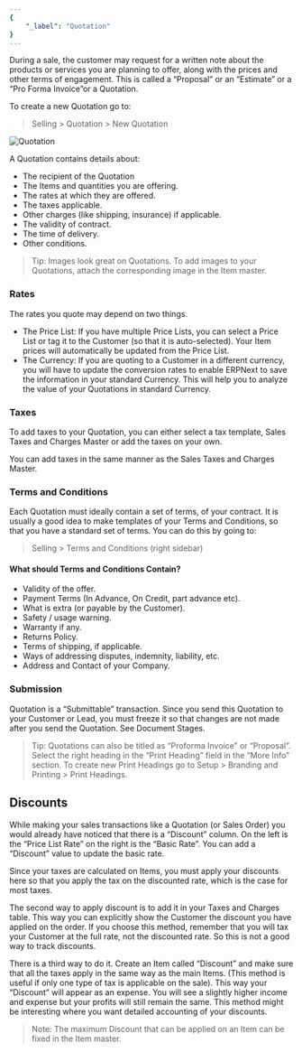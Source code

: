 ```yaml
---
{
	"_label": "Quotation"
}
---
```

During a sale, the customer may request for a written note about the products or services you are planning to offer, along with the prices and other terms of engagement. This is called a “Proposal” or an “Estimate” or a “Pro Forma Invoice”or a Quotation.

To create a new Quotation go to:

> Selling > Quotation > New Quotation




![Quotation](img/quotation.png)




A Quotation contains details about:

- The recipient of the Quotation
- The Items and quantities you are offering.
- The rates at which they are offered.
- The taxes applicable.
- Other charges (like shipping, insurance) if applicable.
- The validity of contract.
- The time of delivery.
- Other conditions.

> Tip: Images look great on Quotations. To add images to your Quotations, attach the corresponding image in the Item master.


### Rates

The rates you quote may depend on two things.

- The Price List: If you have multiple Price Lists, you can select a Price List or tag it to the Customer (so that it is auto-selected). Your Item prices will automatically be updated from the Price List.
- The Currency: If you are quoting to a Customer in a different currency, you will have to update the conversion rates to enable ERPNext to save the information in your standard Currency. This will help you to analyze the value of your Quotations in standard Currency.

### Taxes

To add taxes to your Quotation, you can either select a tax template, Sales Taxes and Charges Master or add the taxes on your own.

You can add taxes in the same manner as the Sales Taxes and Charges Master.

### Terms and Conditions

Each Quotation must ideally contain a set of terms, of your contract. It is usually a good idea to make templates of your Terms and Conditions, so that you have a standard set of terms. 
You can do this by going to:

> Selling > Terms and Conditions  (right sidebar)

#### What should Terms and Conditions Contain?

- Validity of the offer.
- Payment Terms (In Advance, On Credit, part advance etc).
- What is extra (or payable by the Customer).
- Safety / usage warning.
- Warranty if any.
- Returns Policy.
- Terms of shipping, if applicable.
- Ways of addressing disputes, indemnity, liability, etc.
- Address and Contact of your Company.

### Submission

Quotation is a “Submittable” transaction. Since you send this Quotation to your Customer or Lead, you must freeze it so that changes are not made after you send the Quotation.  See Document Stages.

> Tip: Quotations can also be titled as “Proforma Invoice” or “Proposal”. Select the right heading in the “Print Heading” field in the “More Info” section. To create new Print Headings go to Setup > Branding and Printing > Print Headings.

## Discounts

While making your sales transactions like a Quotation (or Sales Order) you would already have noticed that there is a “Discount” column. On the left is the “Price List Rate” on the right is the “Basic Rate”.  You can add a “Discount” value to update the basic rate.

Since your taxes are calculated on Items, you must apply your discounts here so that you apply the tax on the discounted rate, which is the case for most taxes.

The second way to apply discount is to add it in your Taxes and Charges table. This way you can explicitly show the Customer the discount you have applied on the order. If you choose this method, remember that you will tax your Customer at the full rate, not the discounted rate. So this is not a good way to track discounts.

There is a third way to do it. Create an Item called “Discount” and make sure that all the taxes apply in the same way as the main Items. (This method is useful if only one type of tax is applicable on the sale). This way your “Discount” will appear as an expense. You will see a slightly higher income and expense but your profits will still remain the same. This method might be interesting where you want detailed accounting of your discounts.

> Note: The maximum Discount that can be applied on an Item can be fixed in the Item master.

